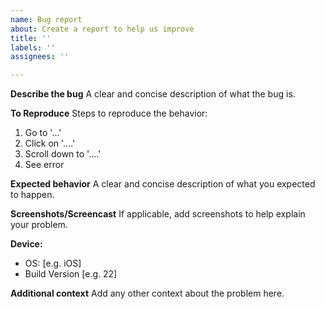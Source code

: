 ```yaml
---
name: Bug report
about: Create a report to help us improve
title: ''
labels: ''
assignees: ''

---
```


**Describe the bug**
A clear and concise description of what the bug is.

**To Reproduce**
Steps to reproduce the behavior:
1. Go to '...'
2. Click on '....'
3. Scroll down to '....'
4. See error

**Expected behavior**
A clear and concise description of what you expected to happen.

**Screenshots/Screencast**
If applicable, add screenshots to help explain your problem.

**Device:**
 - OS: [e.g. iOS]
 - Build Version [e.g. 22]

**Additional context**
Add any other context about the problem here.
